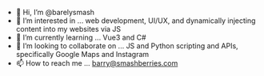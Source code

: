 - 👋 Hi, I’m @barelysmash
- 👀 I’m interested in ... web development, UI/UX, and dynamically injecting content into my websites via JS
- 🌱 I’m currently learning ... Vue3 and C#
- 💞️ I’m looking to collaborate on ... JS and Python scripting and APIs, specifically Google Maps and Instagram
- 📫 How to reach me ... barry@smashberries.com

<!---
barelysmash/barelysmash is a ✨ special ✨ repository because its `README.md` (this file) appears on your GitHub profile.
You can click the Preview link to take a look at your changes.
--->
